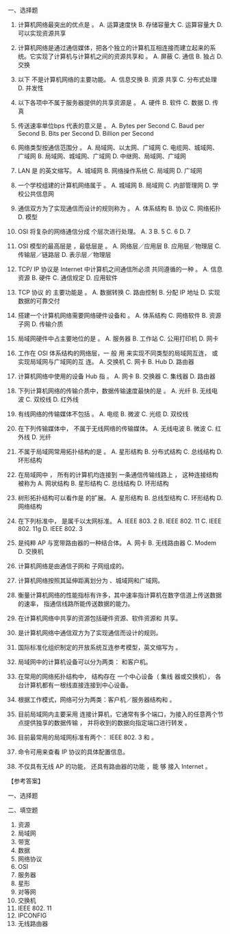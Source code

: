 一、选择题

1.  计算机网络最突出的优点是	。
A.	运算速度快	B. 存储容量大
C.  运算容量大	D. 可以实现资源共享

2.	计算机网络是通过通信媒体，把各个独立的计算机互相连接而建立起来的系 统。它实现了计算机与计算机之间的资源共享和	。
A.	屏蔽
C.  通信 
B.  独占
D.  交换
 
3.	以下	不是计算机网络的主要功能。
A.	信息交换	B. 资源 共享
C.  分布式处理	D. 并发性

4.	以下各项中不属于服务器提供的共享资源是	。
A.	硬件	B. 软件
C.  数据	D. 传真

5.	传送速率单位bps 代表的意义是	。 
A.	Bytes per Second
C.   Baud  per Second
B.	Bits per Second
D. Billion per Second

6.	网络类型按通信范围分	。
A.	局域网、以太网、广域网
C. 电缆网、城域网、广域网
B.  局域网、城域网、广域网
D. 中继网、局域网、广域网

7.	LAN 是	的英文缩写。
A.	城域网
B.	网络操作系统
C.	局域网	D. 广域网

8.	一个学校组建的计算机网络属于	。
A.	城域网	B. 局域网
C.  内部管理网	D. 学校公共信息网

9.	通信双方为了实现通信而设计的规则称为	。
A.	体系结构	B. 协议
C.  网络拓扑	D. 模型

10.	OSI 将复杂的网络通信分成	个层次进行处理。
A.	3	B. 5
C.  6	D. 7

11.	OSI 模型的最高层是	，最低层是	。
A.	网络层／应用层	B. 应用层／物理层
C.  传输层／链路层	D. 表示层／物理层

12.	TCP/ IP 协议是 Internet 中计算机之间通信所必须 共同遵循的一种	。
A.	信息资源	B.  硬件
C.  通信规定	D.  应用软件

13.	TCP 协议 的 主要功能是	。 
A.	数据转换
C.  路由控制
B. 分配 IP 地址
D. 实现数据的可靠交付
 
14.	搭建一个计算机网络需要网络硬件设备和	。
A.	体系结构
C.  网络软件
B.  资源子网
D. 传输介质
 
15.	局域网硬件中占主要地位的是	。
A.	服务器	B. 工作站
C.  公用打印机	D. 网卡

16.	工作在 OSI 体系结构的网络层，一 般 用 来实现不同类型的局域网互连， 或实现局域网与广域网的互 连。 
A.	交换机
C. 网卡
B. Hub
D. 路由器
 
17.	计算机网络中使用的设备 Hub 指	。
A.	网卡	B.  交换器
C.  集线器	D.  路由器

18.	下列计算机网络的传输介质中，数据传输速度最快的是	。
A.	光纤	B. 无线电波
C.  双绞线	D.  红外线

19.	有线网络的传输媒体不包括	。
A.	电缆	B. 微波
C.  光缆	D. 双绞线

20.	在下列传输媒体中，	不属于无线网络的传输媒体。
A.	无线电波	B. 微波
C.  红外线	D. 光纤

21.	不属于局域网常用拓扑结构的是	。
A.	星形结构	B. 分布式结构
C.  总线结构	D. 环形结构

22.	在局域网中 ， 所有的计算机均连接到 一条通信传输线路上 ， 这种连接结构被称为
A.	网状结构	B. 星形结构
C.  总线结构	D. 环形结构

23.	树形拓扑结构可以看作是	的扩展。
A.	星形结构	B. 总线型结构
C.  环形结构	D. 网络结构

24.	在下列标准中，	是属千以太网标准。
A.	IEEE 803. 2
B.	IEEE 802. 11
C.	IEEE 802. 11g
D.	IEEE 802. 3

25.	是纯粹 AP 与宽带路由器的一种结合体。
A.	网卡	B. 无线路由器
C.  Modem	D. 交换机



1.	计算机网络是由通信子网和	子网组成的。
2.	计算机网络按照其延伸距离划分为	、城域网和广域网。
3.	衡量计算机网络的性能指标有许多，其中速率指计算机在数字信道上传送数据的速率，	指通信线路所能传送数据的能力。
4.	在计算机网络中共享的资源包括硬件资源、软件资源和	共享。
5.	是计算机网络中通信双方为了实现通信而设计的规则。
6.	国际标准化组织制定的开放系统互连参考模型，英文缩写为	。
7.	局域网中的计算机设备可以分为两类：	和客户机。
8.	在常用的网络拓扑结构中，	结构存在 一个中心设备（ 集线 器或交换机）， 各台计算机都有一根线直接连接到中心设备。
9.	根据工作模式，网络可分为两类：客户机／服务器结构和	。
10.	目前局域网内主要采用	连接计算机，它通常有多个端口，为接入的任意两个节点提供独享的数据传输 ， 并将收到的数据向指定端口进行转发 。
11.	目前最常用的局域网标准有两个： IEEE 802. 3 和	。
12.	命令可用来查看 IP 协议的具体配置信息。
13.	不仅具有无线 AP 的功能， 还具有路由器的功能 ，能 够 接入 Internet 。

【参考答案】

 
一、选择题


二、填空题
1.	资源
2.	局域网
3.	带宽
4.	数据
5.	网络协议
6.	OSI
7.	服务器
8.	星形
9.	对等网
10.	交换机
11.   IEEE  802. 11
12.	IPCONFIG
13.	无线路由器
